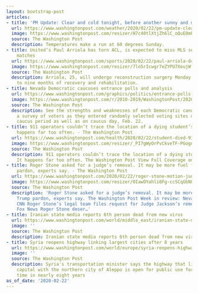 ```yaml
---
layout: bootstrap-post
articles:
- title: 'PM Update: Clear and cold tonight, before another sunny and mild day Sunday'
  url: https://www.washingtonpost.com/weather/2020/02/22/pm-update-clear-cold-tonight-before-another-sunny-mild-day-sunday/
  image: https://www.washingtonpost.com/resizer/H7c40tlXtjZh6lC_oQuE0mPT59Y=/1484x0/arc-anglerfish-washpost-prod-washpost.s3.amazonaws.com/public/LN4HAPH42RDLTFM444EX4GZMI4.jpg
  source: The Washington Post
  description: Temperatures make a run at 60 degrees Sunday.
- title: United’s Paul Arriola has torn ACL, is expected to miss MLS season and U.S.
    matches
  url: https://www.washingtonpost.com/sports/2020/02/22/paul-arriola-dc-united-miss-mls-season-usmnt-matches-with-acl-tear/
  image: https://www.washingtonpost.com/resizer/7ln5rIcwgr7eZYPU7XeujWf4UXk=/1440x0/smart/arc-anglerfish-washpost-prod-washpost.s3.amazonaws.com/public/I5TFGFKCZJCZ5PEJTQAH3VBOKM
  source: The Washington Post
  description: Arriola, 25, will undergo reconstruction surgery Monday and need up
    to nine months of recovery and rehabilitation.
- title: Nevada Democratic caucuses entrance polls and analysis
  url: https://www.washingtonpost.com/graphics/politics/entrance-polls-2020-nevada-caucuses/
  image: https://www.washingtonpost.com/r/2010-2019/WashingtonPost/2020/02/12/National-Politics/Graphics/2300-nh-exit-poll-promo.jpg
  source: The Washington Post
  description: See the strengths and weaknesses of each Democratic candidate from
    a survey of voters as they entered randomly selected voting sites during the early
    caucus period as well as on caucus day, Feb. 22.
- title: 911 operators couldn’t trace the location of a dying student’s phone. It
    happens far too often. - The Washington Post
  url: https://www.washingtonpost.com/health/2020/02/22/student-died-911-call-location/
  image: https://www.washingtonpost.com/resizer/_PI7gWyOrPvCkveTF-PGognUfkk=/1440x0/smart/arc-anglerfish-washpost-prod-washpost.s3.amazonaws.com/public/INTRVASVVEI6VAGOG6UNIJTMBE.jpg
  source: The Washington Post
  description: 911 operators couldn’t trace the location of a dying student’s phone.
    It happens far too often. The Washington Post View Full Coverage on Google News
- title: Roger Stone asked for a judge’s removal. It may be more fuel for a Trump
    pardon, experts say. - The Washington Post
  url: https://www.washingtonpost.com/2020/02/22/roger-stone-motion-judge/
  image: https://www.washingtonpost.com/resizer/0IawOYahli0Fg-ccSCqGbNOmMxU=/1440x0/smart/arc-anglerfish-washpost-prod-washpost.s3.amazonaws.com/public/3VOBH7CUSMI6VAGOG6UNIJTMBE.jpg
  source: The Washington Post
  description: 'Roger Stone asked for a judge’s removal. It may be more fuel for a
    Trump pardon, experts say. The Washington Post Week in review: Nevada caucus edition
    CNN Roger Stone’s legal team files request for Judge Jackson’s removal from case
    Fox News Roger Stone deser…'
- title: Iranian state media reports 6th person dead from new virus
  url: https://www.washingtonpost.com/world/middle_east/iranian-state-media-reports-6th-person-dead-from-new-virus/2020/02/22/b458662a-559e-11ea-80ce-37a8d4266c09_story.html
  image: ''
  source: The Washington Post
  description: Iranian state media reports 6th person dead from new virus
- title: Syria reopens highway linking largest cities after 8 years
  url: https://www.washingtonpost.com/world/europe/syria-reopens-highway-linking-largest-cities-after-8-years/2020/02/22/22b70c66-5595-11ea-80ce-37a8d4266c09_story.html
  image: ''
  source: The Washington Post
  description: Syria's transportation minister says the highway that links the Syrian
    capital with the northern city of Aleppo is open for public use for the first
    time in nearly eight years
as_of_date: '2020-02-22'
---
```


